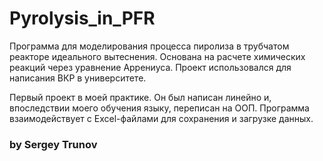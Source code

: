 # Pyrolysis_in_PFR
Программа для моделирования процесса пиролиза в трубчатом реакторе идеального вытеснения. Основана на расчете химических реакций через уравнение Аррениуса.
Проект использовался для написания ВКР в университете.

Первый проект в моей практике. Он был написан линейно и, впоследствии моего обучения языку, переписан на ООП. Программа взаимодействует с Excel-файлами для сохранения и загрузке данных. 

### by Sergey Trunov
